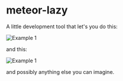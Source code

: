 # meteor-lazy

A little development tool that let's you do this:

![Example 1](http://www.davidburles.com/lazy/lazy1.png)

and this:

![Example 1](http://www.davidburles.com/lazy/lazy2.png)

and possibly anything else you can imagine.
